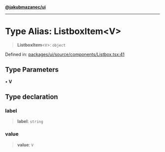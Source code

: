 [**@jakubmazanec/ui**](../README.md)

---

# Type Alias: ListboxItem\<V\>

> **ListboxItem**\<`V`\>: `object`

Defined in:
[packages/ui/source/components/Listbox.tsx:41](https://github.com/jakubmazanec/tools/blob/7c5f40d811171692b72a47160bc33d644201b16a/packages/ui/source/components/Listbox.tsx#L41)

## Type Parameters

• **V**

## Type declaration

### label

> **label**: `string`

### value

> **value**: `V`
